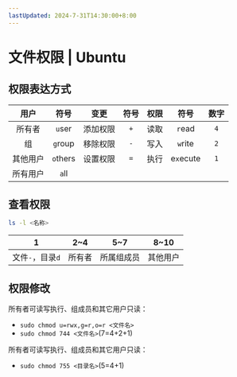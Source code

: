 ```yaml
---
lastUpdated: 2024-7-31T14:30:00+8:00
---
```


# 文件权限 | Ubuntu

## 权限表达方式

|   用户   |     符号     |   变更   |  符号   | 权限  |     符号      |  数字   |
| :------: | :----------: | :------: | :-----: | :---: | :-----------: | :-----: |
|  所有者  |  `u`ser  | 添加权限 | `+` | 读取  |  `r`ead   | `4` |
|    组    | `g`roup  | 移除权限 | `-` | 写入  |  `w`rite  | `2` |
| 其他用户 | `o`thers | 设置权限 | `=` | 执行  | e`x`ecute | `1` |
| 所有用户 |  `a`ll   |          |         |       |               |         |

## 查看权限

```bash
ls -l <名称>
```

|            1             |  2~4   |    5~7     |   8~10   |
| :----------------------: | :----: | :--------: | :------: |
| 文件`-`，目录`d` | 所有者 | 所属组成员 | 其他用户 |

## 权限修改

所有者可读写执行、组成员和其它用户只读：

- `sudo chmod u=rwx,g=r,o=r <文件名>`
- `sudo chmod 744 <文件名>`(7=4+2+1)

所有者可读写执行、组成员和其它用户只读：

- `sudo chmod 755 <目录名>`(5=4+1)

